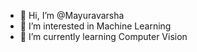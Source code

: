 - 👋 Hi, I’m @Mayuravarsha
- 👀 I’m interested in Machine Learning
- 🌱 I’m currently learning Computer Vision

<!---
- 💞️ I’m looking to collaborate on 
- 📫 How to reach me 
--->

<!---
Mayuravarsha/Mayuravarsha is a ✨ special ✨ repository because its `README.md` (this file) appears on your GitHub profile.
You can click the Preview link to take a look at your changes.
--->
